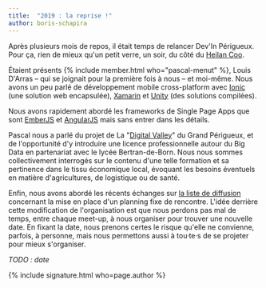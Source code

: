 ```yaml
---
title:  "2019 : la reprise !"
author: boris-schapira
---
```


Après plusieurs mois de repos, il était temps de relancer Dev'In Périgueux. Pour ça, rien de mieux qu'un petit verre, un soir, du côté du [Heilan Coo](https://goo.gl/maps/k5ZHkELMGkr).

Étaient présents {% include member.html who="pascal-menut" %}, Louis D'Arras – qui se joignait pour la première fois à nous – et moi-même. Nous avons un peu parlé de développement mobile cross-platform avec [Ionic](https://ionicframework.com/) (une solution web encapsulée), [Xamarin](https://visualstudio.microsoft.com/xamarin/) et [Unity](https://unity3d.com/learn/tutorials/topics/mobile-touch/mobile-development) (des solutions compilées). 

Nous avons rapidement abordé les frameworks de <span lang="en">Single Page Apps</span> que sont [EmberJS](https://emberjs.com/) et [AngularJS](https://angularjs.org/) mais sans entrer dans les détails.

Pascal nous a parlé du projet de La "[Digital Valley](https://www.entreprendre-agglo-perigueux.com/2017_p-607/digital-valley-la-transformation-numerique-a-portee-de-main_p-617)" du Grand Périgueux, et de l'opportunité d'y introduire une licence professionnelle autour du Big Data en partenariat avec le lycée Bertran-de-Born. Nous nous sommes collectivement interrogés sur le contenu d'une telle formation et sa pertinence dans le tissu économique local, évoquant les besoins éventuels en matière d'agricultures, de logistique ou de santé.

Enfin, nous avons abordé les récents échanges sur [la liste de diffusion](/nous-rejoindre/) concernant la mise en place d'un planning fixe de rencontre. L'idée derrière cette modification de l'organisation est que nous perdons pas mal de temps, entre chaque meet-up, à nous organiser pour trouver une nouvelle date. En fixant la date, nous prenons certes le risque qu'elle ne convienne, parfois, à personne, mais nous permettons aussi à tou·te·s de se projeter pour mieux s'organiser.

*TODO : date*

{% include signature.html who=page.author %}
